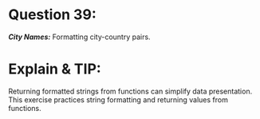 # Question 39: 
***City Names:*** Formatting city-country pairs.

# Explain & TIP: 
Returning formatted strings from functions can simplify data presentation. This exercise practices string formatting and returning values from functions.
